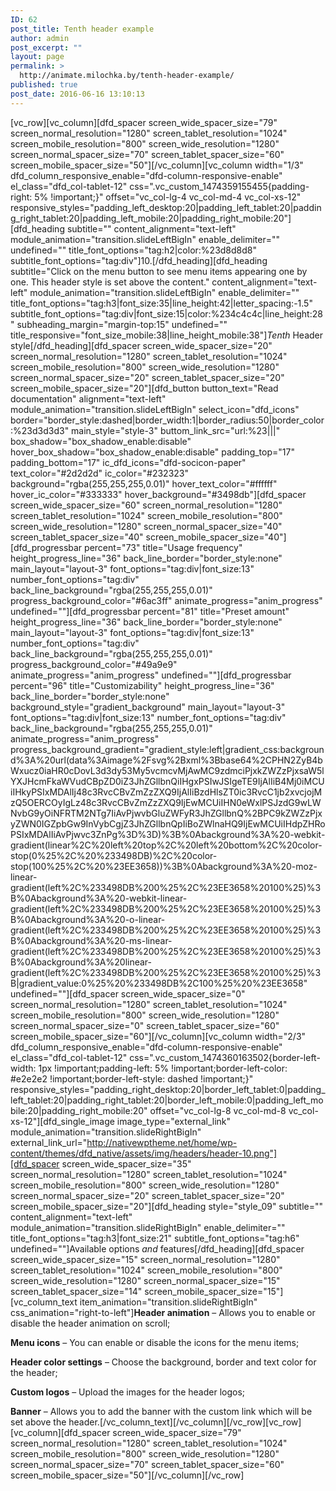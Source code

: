```yaml
---
ID: 62
post_title: Tenth header example
author: admin
post_excerpt: ""
layout: page
permalink: >
  http://animate.milochka.by/tenth-header-example/
published: true
post_date: 2016-06-16 13:10:13
---
```

[vc_row][vc_column][dfd_spacer screen_wide_spacer_size="79" screen_normal_resolution="1280" screen_tablet_resolution="1024" screen_mobile_resolution="800" screen_wide_resolution="1280" screen_normal_spacer_size="70" screen_tablet_spacer_size="60" screen_mobile_spacer_size="50"][/vc_column][vc_column width="1/3" dfd_column_responsive_enable="dfd-column-responsive-enable" el_class="dfd_col-tablet-12" css=".vc_custom_1474359155455{padding-right: 5% !important;}" offset="vc_col-lg-4 vc_col-md-4 vc_col-xs-12" responsive_styles="padding_left_desktop:20|padding_left_tablet:20|padding_right_tablet:20|padding_left_mobile:20|padding_right_mobile:20"][dfd_heading subtitle="" content_alignment="text-left" module_animation="transition.slideLeftBigIn" enable_delimiter="" undefined="" title_font_options="tag:h2|color:%23d8d8d8" subtitle_font_options="tag:div"]10.[/dfd_heading][dfd_heading subtitle="Click on the menu button to see menu items appearing one by one. This header style is set above the content." content_alignment="text-left" module_animation="transition.slideLeftBigIn" enable_delimiter="" title_font_options="tag:h3|font_size:35|line_height:42|letter_spacing:-1.5" subtitle_font_options="tag:div|font_size:15|color:%234c4c4c|line_height:28" subheading_margin="margin-top:15" undefined="" title_responsive="font_size_mobile:38|line_height_mobile:38"]<em class="dfd-textmodule-featured-decoration">Tenth </em>Header style[/dfd_heading][dfd_spacer screen_wide_spacer_size="20" screen_normal_resolution="1280" screen_tablet_resolution="1024" screen_mobile_resolution="800" screen_wide_resolution="1280" screen_normal_spacer_size="20" screen_tablet_spacer_size="20" screen_mobile_spacer_size="20"][dfd_button button_text="Read documentation" alignment="text-left" module_animation="transition.slideLeftBigIn" select_icon="dfd_icons" border="border_style:dashed|border_width:1|border_radius:50|border_color:%23d3d3d3" main_style="style-3" buttom_link_src="url:%23|||" box_shadow="box_shadow_enable:disable" hover_box_shadow="box_shadow_enable:disable" padding_top="17" padding_bottom="17" ic_dfd_icons="dfd-socicon-paper" text_color="#2d2d2d" ic_color="#232323" background="rgba(255,255,255,0.01)" hover_text_color="#ffffff" hover_ic_color="#333333" hover_background="#3498db"][dfd_spacer screen_wide_spacer_size="60" screen_normal_resolution="1280" screen_tablet_resolution="1024" screen_mobile_resolution="800" screen_wide_resolution="1280" screen_normal_spacer_size="40" screen_tablet_spacer_size="40" screen_mobile_spacer_size="40"][dfd_progressbar percent="73" title="Usage frequency" height_progress_line="36" back_line_border="border_style:none" main_layout="layout-3" font_options="tag:div|font_size:13" number_font_options="tag:div" back_line_background="rgba(255,255,255,0.01)" progress_background_color="#6ac3ff" animate_progress="anim_progress" undefined=""][dfd_progressbar percent="81" title="Preset amount" height_progress_line="36" back_line_border="border_style:none" main_layout="layout-3" font_options="tag:div|font_size:13" number_font_options="tag:div" back_line_background="rgba(255,255,255,0.01)" progress_background_color="#49a9e9" animate_progress="anim_progress" undefined=""][dfd_progressbar percent="96" title="Customizability" height_progress_line="36" back_line_border="border_style:none" background_style="gradient_background" main_layout="layout-3" font_options="tag:div|font_size:13" number_font_options="tag:div" back_line_background="rgba(255,255,255,0.01)" animate_progress="anim_progress" progress_background_gradient="gradient_style:left|gradient_css:background%3A%20url(data%3Aimage%2Fsvg%2Bxml%3Bbase64%2CPHN2ZyB4bWxucz0iaHR0cDovL3d3dy53My5vcmcvMjAwMC9zdmciPjxkZWZzPjxsaW5lYXJHcmFkaWVudCBpZD0iZ3JhZGllbnQiIHgxPSIwJSIgeTE9IjAlIiB4Mj0iMCUiIHkyPSIxMDAlIj48c3RvcCBvZmZzZXQ9IjAlIiBzdHlsZT0ic3RvcC1jb2xvcjojMzQ5OERCOyIgLz48c3RvcCBvZmZzZXQ9IjEwMCUiIHN0eWxlPSJzdG9wLWNvbG9yOiNFRTM2NTg7IiAvPjwvbGluZWFyR3JhZGllbnQ%2BPC9kZWZzPjxyZWN0IGZpbGw9InVybCgjZ3JhZGllbnQpIiBoZWlnaHQ9IjEwMCUiIHdpZHRoPSIxMDAlIiAvPjwvc3ZnPg%3D%3D)%3B%0Abackground%3A%20-webkit-gradient(linear%2C%20left%20top%2C%20left%20bottom%2C%20color-stop(0%25%2C%20%233498DB)%2C%20color-stop(100%25%2C%20%23EE3658))%3B%0Abackground%3A%20-moz-linear-gradient(left%2C%233498DB%200%25%2C%23EE3658%20100%25)%3B%0Abackground%3A%20-webkit-linear-gradient(left%2C%233498DB%200%25%2C%23EE3658%20100%25)%3B%0Abackground%3A%20-o-linear-gradient(left%2C%233498DB%200%25%2C%23EE3658%20100%25)%3B%0Abackground%3A%20-ms-linear-gradient(left%2C%233498DB%200%25%2C%23EE3658%20100%25)%3B%0Abackground%3A%20linear-gradient(left%2C%233498DB%200%25%2C%23EE3658%20100%25)%3B|gradient_value:0%25%20%233498DB%2C100%25%20%23EE3658" undefined=""][dfd_spacer screen_wide_spacer_size="0" screen_normal_resolution="1280" screen_tablet_resolution="1024" screen_mobile_resolution="800" screen_wide_resolution="1280" screen_normal_spacer_size="0" screen_tablet_spacer_size="60" screen_mobile_spacer_size="60"][/vc_column][vc_column width="2/3" dfd_column_responsive_enable="dfd-column-responsive-enable" el_class="dfd_col-tablet-12" css=".vc_custom_1474360163502{border-left-width: 1px !important;padding-left: 5% !important;border-left-color: #e2e2e2 !important;border-left-style: dashed !important;}" responsive_styles="padding_right_desktop:20|border_left_tablet:0|padding_left_tablet:20|padding_right_tablet:20|border_left_mobile:0|padding_left_mobile:20|padding_right_mobile:20" offset="vc_col-lg-8 vc_col-md-8 vc_col-xs-12"][dfd_single_image image_type="external_link" module_animation="transition.slideRightBigIn" external_link_url="http://nativewptheme.net/home/wp-content/themes/dfd_native/assets/img/headers/header-10.png"][dfd_spacer screen_wide_spacer_size="35" screen_normal_resolution="1280" screen_tablet_resolution="1024" screen_mobile_resolution="800" screen_wide_resolution="1280" screen_normal_spacer_size="20" screen_tablet_spacer_size="20" screen_mobile_spacer_size="20"][dfd_heading style="style_09" subtitle="" content_alignment="text-left" module_animation="transition.slideRightBigIn" enable_delimiter="" title_font_options="tag:h3|font_size:21" subtitle_font_options="tag:h6" undefined=""]Available options <em class="dfd-textmodule-featured-decoration">and</em> features[/dfd_heading][dfd_spacer screen_wide_spacer_size="15" screen_normal_resolution="1280" screen_tablet_resolution="1024" screen_mobile_resolution="800" screen_wide_resolution="1280" screen_normal_spacer_size="15" screen_tablet_spacer_size="14" screen_mobile_spacer_size="15"][vc_column_text item_animation="transition.slideRightBigIn" css_animation="right-to-left"]<strong>Header animation</strong> – Allows you to enable or disable the header animation on scroll;

<strong>Menu icons</strong> – You can enable or disable the icons for the menu items;

<strong>Header color settings</strong> – Choose the background, border and text color for the header;

<strong>Custom logos</strong> – Upload the images for the header logos;

<strong>Banner</strong> – Allows you to add the banner with the custom link which will be set above the header.[/vc_column_text][/vc_column][/vc_row][vc_row][vc_column][dfd_spacer screen_wide_spacer_size="79" screen_normal_resolution="1280" screen_tablet_resolution="1024" screen_mobile_resolution="800" screen_wide_resolution="1280" screen_normal_spacer_size="70" screen_tablet_spacer_size="60" screen_mobile_spacer_size="50"][/vc_column][/vc_row]